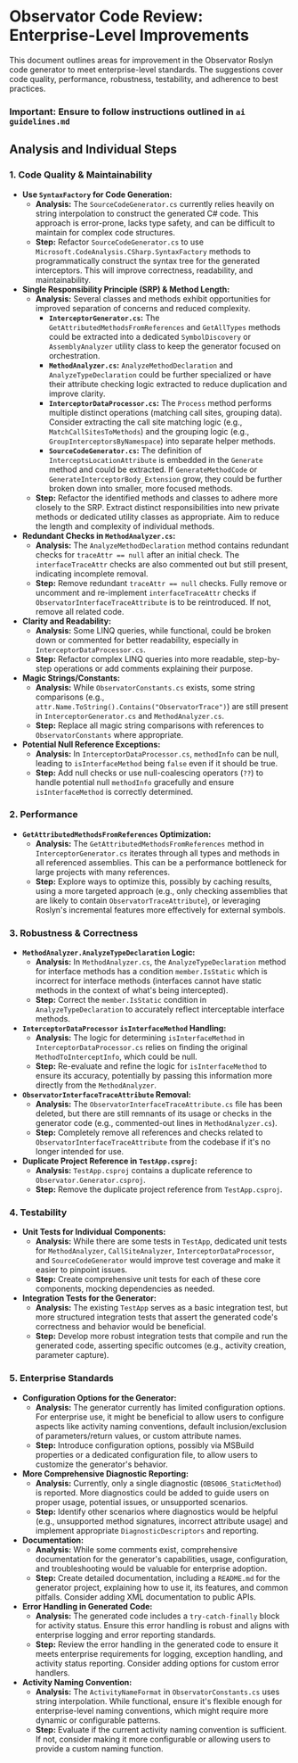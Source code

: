 # Observator Code Review: Enterprise-Level Improvements

This document outlines areas for improvement in the Observator Roslyn code generator to meet enterprise-level standards. The suggestions cover code quality, performance, robustness, testability, and adherence to best practices.

### Important: Ensure to follow instructions outlined in `ai guidelines.md`

## Analysis and Individual Steps

### 1. Code Quality & Maintainability

*   **Use `SyntaxFactory` for Code Generation:**
    *   **Analysis:** The `SourceCodeGenerator.cs` currently relies heavily on string interpolation to construct the generated C# code. This approach is error-prone, lacks type safety, and can be difficult to maintain for complex code structures.
    *   **Step:** Refactor `SourceCodeGenerator.cs` to use `Microsoft.CodeAnalysis.CSharp.SyntaxFactory` methods to programmatically construct the syntax tree for the generated interceptors. This will improve correctness, readability, and maintainability.
*   **Single Responsibility Principle (SRP) & Method Length:**
    *   **Analysis:** Several classes and methods exhibit opportunities for improved separation of concerns and reduced complexity.
        *   **`InterceptorGenerator.cs`:** The `GetAttributedMethodsFromReferences` and `GetAllTypes` methods could be extracted into a dedicated `SymbolDiscovery` or `AssemblyAnalyzer` utility class to keep the generator focused on orchestration.
        *   **`MethodAnalyzer.cs`:** `AnalyzeMethodDeclaration` and `AnalyzeTypeDeclaration` could be further specialized or have their attribute checking logic extracted to reduce duplication and improve clarity.
        *   **`InterceptorDataProcessor.cs`:** The `Process` method performs multiple distinct operations (matching call sites, grouping data). Consider extracting the call site matching logic (e.g., `MatchCallSitesToMethods`) and the grouping logic (e.g., `GroupInterceptorsByNamespace`) into separate helper methods.
        *   **`SourceCodeGenerator.cs`:** The definition of `InterceptsLocationAttribute` is embedded in the `Generate` method and could be extracted. If `GenerateMethodCode` or `GenerateInterceptorBody_Extension` grow, they could be further broken down into smaller, more focused methods.
    *   **Step:** Refactor the identified methods and classes to adhere more closely to the SRP. Extract distinct responsibilities into new private methods or dedicated utility classes as appropriate. Aim to reduce the length and complexity of individual methods.
*   **Redundant Checks in `MethodAnalyzer.cs`:**
    *   **Analysis:** The `AnalyzeMethodDeclaration` method contains redundant checks for `traceAttr == null` after an initial check. The `interfaceTraceAttr` checks are also commented out but still present, indicating incomplete removal.
    *   **Step:** Remove redundant `traceAttr == null` checks. Fully remove or uncomment and re-implement `interfaceTraceAttr` checks if `ObservatorInterfaceTraceAttribute` is to be reintroduced. If not, remove all related code.
*   **Clarity and Readability:**
    *   **Analysis:** Some LINQ queries, while functional, could be broken down or commented for better readability, especially in `InterceptorDataProcessor.cs`.
    *   **Step:** Refactor complex LINQ queries into more readable, step-by-step operations or add comments explaining their purpose.
*   **Magic Strings/Constants:**
    *   **Analysis:** While `ObservatorConstants.cs` exists, some string comparisons (e.g., `attr.Name.ToString().Contains("ObservatorTrace")`) are still present in `InterceptorGenerator.cs` and `MethodAnalyzer.cs`.
    *   **Step:** Replace all magic string comparisons with references to `ObservatorConstants` where appropriate.
*   **Potential Null Reference Exceptions:**
    *   **Analysis:** In `InterceptorDataProcessor.cs`, `methodInfo` can be null, leading to `isInterfaceMethod` being `false` even if it should be true.
    *   **Step:** Add null checks or use null-coalescing operators (`??`) to handle potential null `methodInfo` gracefully and ensure `isInterfaceMethod` is correctly determined.

### 2. Performance

*   **`GetAttributedMethodsFromReferences` Optimization:**
    *   **Analysis:** The `GetAttributedMethodsFromReferences` method in `InterceptorGenerator.cs` iterates through all types and methods in all referenced assemblies. This can be a performance bottleneck for large projects with many references.
    *   **Step:** Explore ways to optimize this, possibly by caching results, using a more targeted approach (e.g., only checking assemblies that are likely to contain `ObservatorTraceAttribute`), or leveraging Roslyn's incremental features more effectively for external symbols.

### 3. Robustness & Correctness

*   **`MethodAnalyzer.AnalyzeTypeDeclaration` Logic:**
    *   **Analysis:** In `MethodAnalyzer.cs`, the `AnalyzeTypeDeclaration` method for interface methods has a condition `member.IsStatic` which is incorrect for interface methods (interfaces cannot have static methods in the context of what's being intercepted).
    *   **Step:** Correct the `member.IsStatic` condition in `AnalyzeTypeDeclaration` to accurately reflect interceptable interface methods.
*   **`InterceptorDataProcessor` `isInterfaceMethod` Handling:**
    *   **Analysis:** The logic for determining `isInterfaceMethod` in `InterceptorDataProcessor.cs` relies on finding the original `MethodToInterceptInfo`, which could be null.
    *   **Step:** Re-evaluate and refine the logic for `isInterfaceMethod` to ensure its accuracy, potentially by passing this information more directly from the `MethodAnalyzer`.
*   **`ObservatorInterfaceTraceAttribute` Removal:**
    *   **Analysis:** The `ObservatorInterfaceTraceAttribute.cs` file has been deleted, but there are still remnants of its usage or checks in the generator code (e.g., commented-out lines in `MethodAnalyzer.cs`).
    *   **Step:** Completely remove all references and checks related to `ObservatorInterfaceTraceAttribute` from the codebase if it's no longer intended for use.
*   **Duplicate Project Reference in `TestApp.csproj`:**
    *   **Analysis:** `TestApp.csproj` contains a duplicate reference to `Observator.Generator.csproj`.
    *   **Step:** Remove the duplicate project reference from `TestApp.csproj`.

### 4. Testability

*   **Unit Tests for Individual Components:**
    *   **Analysis:** While there are some tests in `TestApp`, dedicated unit tests for `MethodAnalyzer`, `CallSiteAnalyzer`, `InterceptorDataProcessor`, and `SourceCodeGenerator` would improve test coverage and make it easier to pinpoint issues.
    *   **Step:** Create comprehensive unit tests for each of these core components, mocking dependencies as needed.
*   **Integration Tests for the Generator:**
    *   **Analysis:** The existing `TestApp` serves as a basic integration test, but more structured integration tests that assert the generated code's correctness and behavior would be beneficial.
    *   **Step:** Develop more robust integration tests that compile and run the generated code, asserting specific outcomes (e.g., activity creation, parameter capture).

### 5. Enterprise Standards

*   **Configuration Options for the Generator:**
    *   **Analysis:** The generator currently has limited configuration options. For enterprise use, it might be beneficial to allow users to configure aspects like activity naming conventions, default inclusion/exclusion of parameters/return values, or custom attribute names.
    *   **Step:** Introduce configuration options, possibly via MSBuild properties or a dedicated configuration file, to allow users to customize the generator's behavior.
*   **More Comprehensive Diagnostic Reporting:**
    *   **Analysis:** Currently, only a single diagnostic (`OBS006_StaticMethod`) is reported. More diagnostics could be added to guide users on proper usage, potential issues, or unsupported scenarios.
    *   **Step:** Identify other scenarios where diagnostics would be helpful (e.g., unsupported method signatures, incorrect attribute usage) and implement appropriate `DiagnosticDescriptors` and reporting.
*   **Documentation:**
    *   **Analysis:** While some comments exist, comprehensive documentation for the generator's capabilities, usage, configuration, and troubleshooting would be valuable for enterprise adoption.
    *   **Step:** Create detailed documentation, including a `README.md` for the generator project, explaining how to use it, its features, and common pitfalls. Consider adding XML documentation to public APIs.
*   **Error Handling in Generated Code:**
    *   **Analysis:** The generated code includes a `try-catch-finally` block for activity status. Ensure this error handling is robust and aligns with enterprise logging and error reporting standards.
    *   **Step:** Review the error handling in the generated code to ensure it meets enterprise requirements for logging, exception handling, and activity status reporting. Consider adding options for custom error handlers.
*   **Activity Naming Convention:**
    *   **Analysis:** The `ActivityNameFormat` in `ObservatorConstants.cs` uses string interpolation. While functional, ensure it's flexible enough for enterprise-level naming conventions, which might require more dynamic or configurable patterns.
    *   **Step:** Evaluate if the current activity naming convention is sufficient. If not, consider making it more configurable or allowing users to provide a custom naming function.
